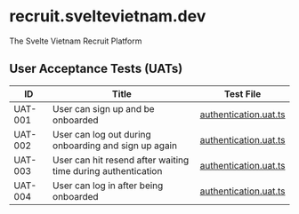 # recruit.sveltevietnam.dev

The Svelte Vietnam Recruit Platform

## User Acceptance Tests (UATs)

| ID      | Title                                                        | Test File               |
| ------- | ------------------------------------------------------------ | ----------------------- |
| UAT-001 | User can sign up and be onboarded                            | [authentication.uat.ts] |
| UAT-002 | User can log out during onboarding and sign up again         | [authentication.uat.ts] |
| UAT-003 | User can hit resend after waiting time during authentication | [authentication.uat.ts] |
| UAT-004 | User can log in after being onboarded                        | [authentication.uat.ts] |

[authentication.uat.ts]: ./tests/authentication.uat.ts
